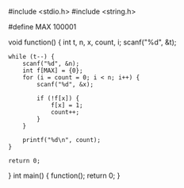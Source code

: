#include <stdio.h>
#include <string.h>

#define MAX 100001

void function()
{
    int t, n, x, count, i;
    scanf("%d", &t);

    while (t--) {
        scanf("%d", &n);
        int f[MAX] = {0};
        for (i = count = 0; i < n; i++) {
            scanf("%d", &x);

            if (!f[x]) {
                f[x] = 1;
                count++;
            }
        }

        printf("%d\n", count);
    }

    return 0;
}
int main()
{
    function();
    return 0;
}
